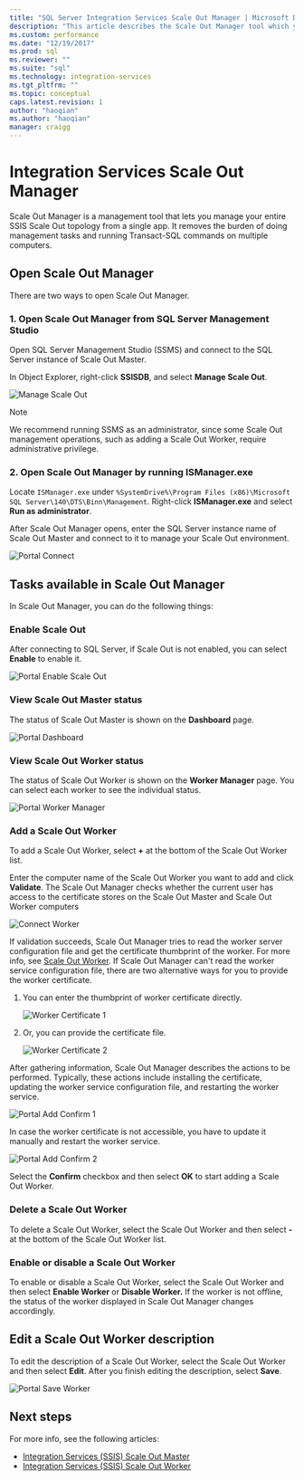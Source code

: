```yaml
---
title: "SQL Server Integration Services Scale Out Manager | Microsoft Docs"
description: "This article describes the Scale Out Manager tool which you can use to manager SSIS Scale Out"
ms.custom: performance
ms.date: "12/19/2017"
ms.prod: sql
ms.reviewer: ""
ms.suite: "sql"
ms.technology: integration-services
ms.tgt_pltfrm: ""
ms.topic: conceptual
caps.latest.revision: 1
author: "haoqian"
ms.author: "haoqian"
manager: craigg
---
```

# Integration Services Scale Out Manager

Scale Out Manager is a management tool that lets you manage your entire SSIS Scale Out topology from a single app. It removes the burden of doing management tasks and running Transact-SQL commands on multiple computers.

## Open Scale Out Manager

There are two ways to open Scale Out Manager.

### 1. Open Scale Out Manager from SQL Server Management Studio
Open SQL Server Management Studio (SSMS) and connect to the SQL Server instance of Scale Out Master.

In Object Explorer, right-click **SSISDB**, and select **Manage Scale Out**.

![Manage Scale Out](media/manage-scale-out.PNG)

> [!NOTE]
> We recommend running SSMS as an administrator, since some Scale Out management operations, such as adding a Scale Out Worker, require administrative privilege.

### 2. Open Scale Out Manager by running ISManager.exe

Locate `ISManager.exe` under `%SystemDrive%\Program Files (x86)\Microsoft SQL Server\140\DTS\Binn\Management`. Right-click **ISManager.exe** and select **Run as administrator**. 

After Scale Out Manager opens, enter the SQL Server instance name of Scale Out Master and connect to it to manage your Scale Out environment.

![Portal Connect](media/portal-connect.PNG)

## Tasks available in Scale Out Manager
In Scale Out Manager, you can do the following things:

### Enable Scale Out
After connecting to SQL Server, if Scale Out is not enabled, you can select **Enable** to enable it.

![Portal Enable Scale Out](media/portal-enable-scale-out.PNG) 

### View Scale Out Master status
The status of Scale Out Master is shown on the **Dashboard** page.

![Portal Dashboard](media/portal-dashboard.PNG)

### View Scale Out Worker status
The status of Scale Out Worker is shown on the **Worker Manager** page. You can select each worker to see the individual status.

![Portal Worker Manager](media/portal-worker-manager.PNG)

### Add a Scale Out Worker
To add a Scale Out Worker, select **+** at the bottom of the Scale Out Worker list. 

Enter the computer name of the Scale Out Worker you want to add and click **Validate**. The Scale Out Manager checks whether the current user has access to the certificate stores on the Scale Out Master and Scale Out Worker computers

![Connect Worker](media/connect-worker.PNG)

If validation succeeds, Scale Out Manager tries to read the  worker server configuration file and get the certificate thumbprint of the worker. For more info, see [Scale Out Worker](integration-services-ssis-scale-out-worker.md). If Scale Out Manager can't read the worker service configuration file, there are two alternative ways for you to provide the worker certificate. 

1.  You can enter the thumbprint of worker certificate directly.

    ![Worker Certificate 1](media/portal-cert1.PNG)

2.  Or, you can provide the certificate file. 

    ![Worker Certificate 2](media/portal-cert2.PNG)

After gathering information, Scale Out Manager describes the actions to be performed. Typically, these actions include installing the certificate, updating the worker service configuration file, and restarting the worker service.

![Portal Add Confirm 1](media/portal-add-confirm1.PNG)

In case the worker certificate is not accessible, you have to update it manually and restart the worker service.

![Portal Add Confirm 2](media/portal-add-confirm2.PNG)

Select the **Confirm** checkbox and then select **OK** to start adding a Scale Out Worker.

### Delete a Scale Out Worker
To delete a Scale Out Worker, select the Scale Out Worker and then select **-** at the bottom of the Scale Out Worker list.

### Enable or disable a Scale Out Worker
To enable or disable a Scale Out Worker, select the Scale Out Worker and then select **Enable Worker** or **Disable Worker.** If the worker is not offline, the status of the worker displayed in Scale Out Manager changes accordingly.

## Edit a Scale Out Worker description
To edit the description of a Scale Out Worker, select the Scale Out Worker and then select **Edit**. 
After you finish editing the description, select **Save**.

![Portal Save Worker](media/portal-save-worker.PNG)

## Next steps
For more info, see the following articles:
-   [Integration Services (SSIS) Scale Out Master](integration-services-ssis-scale-out-master.md)
-   [Integration Services (SSIS) Scale Out Worker](integration-services-ssis-scale-out-worker.md)